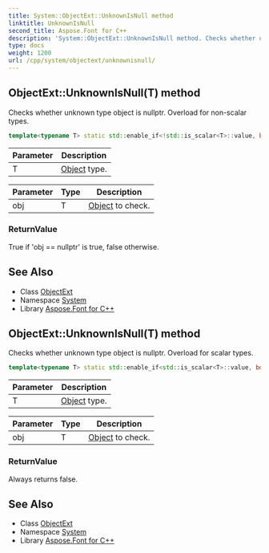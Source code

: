 ```yaml
---
title: System::ObjectExt::UnknownIsNull method
linktitle: UnknownIsNull
second_title: Aspose.Font for C++
description: 'System::ObjectExt::UnknownIsNull method. Checks whether unknown type object is nullptr. Overload for non-scalar types in C++.'
type: docs
weight: 1200
url: /cpp/system/objectext/unknownisnull/
---
```

## ObjectExt::UnknownIsNull(T) method


Checks whether unknown type object is nullptr. Overload for non-scalar types.

```cpp
template<typename T> static std::enable_if<!std::is_scalar<T>::value, bool>::type System::ObjectExt::UnknownIsNull(T obj)
```


| Parameter | Description |
| --- | --- |
| T | [Object](../../object/) type. |

| Parameter | Type | Description |
| --- | --- | --- |
| obj | T | [Object](../../object/) to check. |

### ReturnValue

True if 'obj == nullptr' is true, false otherwise.

## See Also

* Class [ObjectExt](../)
* Namespace [System](../../)
* Library [Aspose.Font for C++](../../../)
## ObjectExt::UnknownIsNull(T) method


Checks whether unknown type object is nullptr. Overload for scalar types.

```cpp
template<typename T> static std::enable_if<std::is_scalar<T>::value, bool>::type System::ObjectExt::UnknownIsNull(T obj)
```


| Parameter | Description |
| --- | --- |
| T | [Object](../../object/) type. |

| Parameter | Type | Description |
| --- | --- | --- |
| obj | T | [Object](../../object/) to check. |

### ReturnValue

Always returns false.

## See Also

* Class [ObjectExt](../)
* Namespace [System](../../)
* Library [Aspose.Font for C++](../../../)
